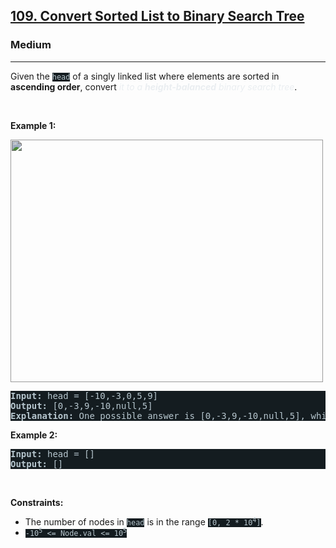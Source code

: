 <h2><a href="https://leetcode.com/problems/convert-sorted-list-to-binary-search-tree/">109. Convert Sorted List to Binary Search Tree</a></h2><h3>Medium</h3><hr><div><p>Given the <code style="background-color: rgb(20, 28, 32) !important; color: rgb(183, 198, 205) !important;">head</code> of a singly linked list where elements are sorted in <strong>ascending order</strong>, convert <em style="color: rgb(234, 238, 241) !important;">it to a </em><span data-keyword="height-balanced"><strong><em style="color: rgb(234, 238, 241) !important;">height-balanced</em></strong></span> <em style="color: rgb(234, 238, 241) !important;">binary search tree</em>.</p>

<p>&nbsp;</p>
<p><strong class="example">Example 1:</strong></p>
<img alt="" src="https://assets.leetcode.com/uploads/2020/08/17/linked.jpg" style="width: 500px; height: 388px; filter: saturate(0.9) brightness(0.8); color: rgb(194, 207, 214) !important;">
<pre style="background-color: rgb(20, 28, 32) !important; color: rgb(182, 198, 206) !important;"><strong>Input:</strong> head = [-10,-3,0,5,9]
<strong>Output:</strong> [0,-3,9,-10,null,5]
<strong>Explanation:</strong> One possible answer is [0,-3,9,-10,null,5], which represents the shown height balanced BST.
</pre>

<p><strong class="example">Example 2:</strong></p>

<pre style="background-color: rgb(20, 28, 32) !important; color: rgb(182, 198, 206) !important;"><strong>Input:</strong> head = []
<strong>Output:</strong> []
</pre>

<p>&nbsp;</p>
<p><strong>Constraints:</strong></p>

<ul>
	<li>The number of nodes in <code style="background-color: rgb(20, 28, 32) !important; color: rgb(183, 198, 205) !important;">head</code> is in the range <code style="background-color: rgb(20, 28, 32) !important; color: rgb(183, 198, 205) !important;">[0, 2 * 10<sup>4</sup>]</code>.</li>
	<li><code style="background-color: rgb(20, 28, 32) !important; color: rgb(183, 198, 205) !important;">-10<sup>5</sup> &lt;= Node.val &lt;= 10<sup>5</sup></code></li>
</ul>
</div>
